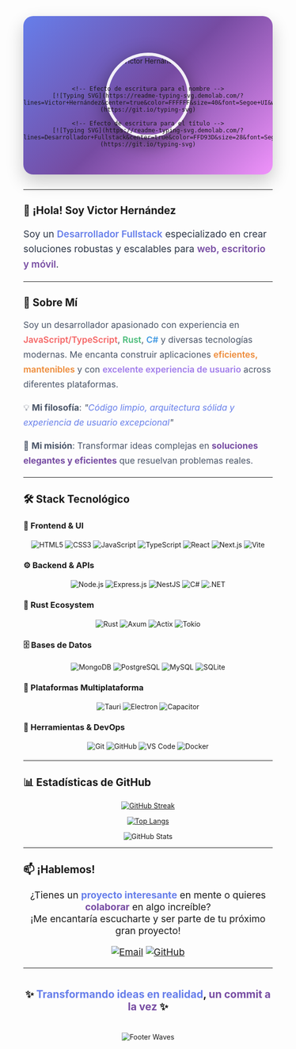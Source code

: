 <!-- Header con Efecto de Escritura -->
<div align="center">

<!-- Banner personalizado con gradiente mejorado -->
<div style="position: relative; height: 320px; background: linear-gradient(135deg, #667eea 0%, #764ba2 50%, #f093fb 100%); border-radius: 20px; margin-bottom: 30px; display: flex; align-items: center; justify-content: center; overflow: hidden; box-shadow: 0 15px 35px rgba(0,0,0,0.2);">
  
  <!-- Efecto de ondas -->
  <div style="position: absolute; bottom: 0; left: 0; width: 100%; height: 100px; background: url('https://raw.githubusercontent.com/creativetimofficial/argon-design-system/gh-pages/assets/img/wave.png') center/cover no-repeat; opacity: 0.4;"></div>
  
  <!-- Foto de perfil circular superpuesta -->
  <div style="position: absolute; top: 50%; left: 50%; transform: translate(-50%, -50%);">
    <img src="https://avatars.githubusercontent.com/u/181603194?v=4" 
         alt="Victor Hernández" 
         width="160" 
         height="160" 
         style="border-radius: 50%; border: 6px solid rgba(255,255,255,0.9); box-shadow: 0 12px 40px rgba(0,0,0,0.4);">
  </div>
  
  <!-- Texto del header con efecto de escritura -->
  <div style="position: absolute; bottom: 40px; width: 100%; text-align: center;">
    
    <!-- Efecto de escritura para el nombre -->
    [![Typing SVG](https://readme-typing-svg.demolab.com/?lines=Victor+Hernández&center=true&color=FFFFFF&size=40&font=Segoe+UI&weight=800&width=500&height=60&duration=2000&pause=1000)](https://git.io/typing-svg)
    
    <!-- Efecto de escritura para el título -->
    [![Typing SVG](https://readme-typing-svg.demolab.com/?lines=Desarrollador+Fullstack&center=true&color=FFD93D&size=28&font=Segoe+UI&weight=600&width=600&height=40&duration=1500&pause=800)](https://git.io/typing-svg)
    
  </div>
</div>

</div>

---

## 👋 **¡Hola! Soy Victor Hernández**

<div style="font-size: 1.2rem; line-height: 1.6; color: #2D3748;">
  
Soy un **<span style="color: #667eea; font-weight: 600;">Desarrollador Fullstack</span>** especializado en crear soluciones robustas y escalables para **<span style="color: #764ba2; font-weight: 600;">web, escritorio y móvil</span>**. 

</div>

---

## 🚀 **Sobre Mí**

<div style="font-size: 1.1rem; line-height: 1.7; color: #4A5568;">
  
Soy un desarrollador apasionado con experiencia en **<span style="color: #F56565; font-weight: 600;">JavaScript/TypeScript</span>**, **<span style="color: #48BB78; font-weight: 600;">Rust</span>**, **<span style="color: #4299E1; font-weight: 600;">C#</span>** y diversas tecnologías modernas. Me encanta construir aplicaciones **<span style="color: #ED8936; font-weight: 600;">eficientes, mantenibles</span>** y con **<span style="color: #9F7AEA; font-weight: 600;">excelente experiencia de usuario</span>** across diferentes plataformas.

💡 **Mi filosofía**: *"<span style="color: #667eea;">Código limpio, arquitectura sólida y experiencia de usuario excepcional</span>"*

🚀 **Mi misión**: Transformar ideas complejas en **<span style="color: #764ba2;">soluciones elegantes y eficientes</span>** que resuelvan problemas reales.

</div>

---

## 🛠️ **Stack Tecnológico**

### **🎨 Frontend & UI**
<div align="center" style="margin: 20px 0;">
  
![HTML5](https://img.shields.io/badge/HTML5-E34F26?style=for-the-badge&logo=html5&logoColor=white&labelColor=black)
![CSS3](https://img.shields.io/badge/CSS3-1572B6?style=for-the-badge&logo=css3&logoColor=white&labelColor=black)
![JavaScript](https://img.shields.io/badge/JavaScript-F7DF1E?style=for-the-badge&logo=javascript&logoColor=black&labelColor=black)
![TypeScript](https://img.shields.io/badge/TypeScript-007ACC?style=for-the-badge&logo=typescript&logoColor=white&labelColor=black)
![React](https://img.shields.io/badge/React-20232A?style=for-the-badge&logo=react&logoColor=61DAFB&labelColor=black)
![Next.js](https://img.shields.io/badge/Next.js-000000?style=for-the-badge&logo=next.js&logoColor=white&labelColor=black)
![Vite](https://img.shields.io/badge/Vite-646CFF?style=for-the-badge&logo=vite&logoColor=white&labelColor=black)

</div>

### **⚙️ Backend & APIs**
<div align="center" style="margin: 20px 0;">

![Node.js](https://img.shields.io/badge/Node.js-339933?style=for-the-badge&logo=nodedotjs&logoColor=white&labelColor=black)
![Express.js](https://img.shields.io/badge/Express.js-000000?style=for-the-badge&logo=express&logoColor=white&labelColor=black)
![NestJS](https://img.shields.io/badge/NestJS-E0234E?style=for-the-badge&logo=nestjs&logoColor=white&labelColor=black)
![C#](https://img.shields.io/badge/C%23-239120?style=for-the-badge&logo=c-sharp&logoColor=white&labelColor=black)
![.NET](https://img.shields.io/badge/.NET-512BD4?style=for-the-badge&logo=dotnet&logoColor=white&labelColor=black)

</div>

### **🦀 Rust Ecosystem**
<div align="center" style="margin: 20px 0;">

![Rust](https://img.shields.io/badge/Rust-000000?style=for-the-badge&logo=rust&logoColor=white&labelColor=black)
![Axum](https://img.shields.io/badge/Axum-000000?style=for-the-badge&logo=rust&logoColor=white&labelColor=black)
![Actix](https://img.shields.io/badge/Actix-000000?style=for-the-badge&logo=rust&logoColor=white&labelColor=black)
![Tokio](https://img.shields.io/badge/Tokio-000000?style=for-the-badge&logo=rust&logoColor=white&labelColor=black)

</div>

### **🗄️ Bases de Datos**
<div align="center" style="margin: 20px 0;">

![MongoDB](https://img.shields.io/badge/MongoDB-47A248?style=for-the-badge&logo=mongodb&logoColor=white&labelColor=black)
![PostgreSQL](https://img.shields.io/badge/PostgreSQL-4169E1?style=for-the-badge&logo=postgresql&logoColor=white&labelColor=black)
![MySQL](https://img.shields.io/badge/MySQL-4479A1?style=for-the-badge&logo=mysql&logoColor=white&labelColor=black)
![SQLite](https://img.shields.io/badge/SQLite-003B57?style=for-the-badge&logo=sqlite&logoColor=white&labelColor=black)

</div>

### **📱 Plataformas Multiplataforma**
<div align="center" style="margin: 20px 0;">

![Tauri](https://img.shields.io/badge/Tauri-FFC131?style=for-the-badge&logo=tauri&logoColor=black&labelColor=black)
![Electron](https://img.shields.io/badge/Electron-47848F?style=for-the-badge&logo=electron&logoColor=white&labelColor=black)
![Capacitor](https://img.shields.io/badge/Capacitor-119EED?style=for-the-badge&logo=capacitor&logoColor=white&labelColor=black)

</div>

### **🔧 Herramientas & DevOps**
<div align="center" style="margin: 20px 0;">

![Git](https://img.shields.io/badge/Git-F05032?style=for-the-badge&logo=git&logoColor=white&labelColor=black)
![GitHub](https://img.shields.io/badge/GitHub-181717?style=for-the-badge&logo=github&logoColor=white&labelColor=black)
![VS Code](https://img.shields.io/badge/VS_Code-007ACC?style=for-the-badge&logo=visual-studio-code&logoColor=white&labelColor=black)
![Docker](https://img.shields.io/badge/Docker-2496ED?style=for-the-badge&logo=docker&logoColor=white&labelColor=black)

</div>

---

## 📊 **Estadísticas de GitHub**

<div align="center">

<!-- Streak Stats con colores personalizados -->
[![GitHub Streak](https://streak-stats.demolab.com/?user=VictorHerdz10&theme=dark&hide_border=true&border_radius=15&locale=es&background=45%2C667eea%2C764ba2&fire=FF6B6B&currStreakLabel=FFD93D)](https://git.io/streak-stats)

<!-- Lenguajes más usados -->
[![Top Langs](https://github-readme-stats.vercel.app/api/top-langs/?username=VictorHerdz10&theme=dark&hide_border=true&border_radius=15&layout=compact&langs_count=8&bg_color=45,667eea,764ba2&title_color=FFFFFF&text_color=FFFFFF)](https://github.com/anuraghazra/github-readme-stats)

<!-- Stats generales -->
![GitHub Stats](https://github-readme-stats.vercel.app/api?username=VictorHerdz10&show_icons=true&theme=dark&hide_border=true&border_radius=15&count_private=true&bg_color=45,667eea,764ba2&title_color=FFFFFF&text_color=FFFFFF&icon_color=FFD93D)

</div>

---

## 📫 **¡Hablemos!**

<div align="center" style="font-size: 1.2rem;">

¿Tienes un **<span style="color: #667eea;">proyecto interesante</span>** en mente o quieres **<span style="color: #764ba2;">colaborar</span>** en algo increíble?  
¡Me encantaría escucharte y ser parte de tu próximo gran proyecto!

[![Email](https://img.shields.io/badge/📧_Email-victorhernandezsalcedo4@gmail.com-D14836?style=for-the-badge&logo=gmail&logoColor=white&labelColor=667eea)](mailto:victorhernandezsalcedo4@gmail.com)
[![GitHub](https://img.shields.io/badge/💻_GitHub-VictorHerdz10-181717?style=for-the-badge&logo=github&logoColor=white&labelColor=764ba2)](https://github.com/VictorHerdz10)

</div>

---

<div align="center" style="margin: 40px 0;">

## **✨ <span style="color: #667eea;">Transformando ideas en realidad</span>, <span style="color: #764ba2;">un commit a la vez</span> ✨**

</div>

<!-- Footer con Olas y Mensaje -->
<div align="center">

![Footer Waves](https://capsule-render.vercel.app/api?type=waving&color=gradient&height=150&section=footer&text=¡Gracias%20por%20visitar%20mi%20perfil!%20🚀&fontSize=20&fontColor=ffffff&animation=fadeIn)

</div>
